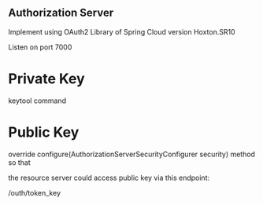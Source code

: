 ## Authorization Server

Implement using OAuth2 Library of Spring Cloud version Hoxton.SR10

Listen on port 7000

# Private Key

keytool command

# Public Key

override configure(AuthorizationServerSecurityConfigurer security) method so that 

the resource server could access public key via this endpoint:

/outh/token_key

